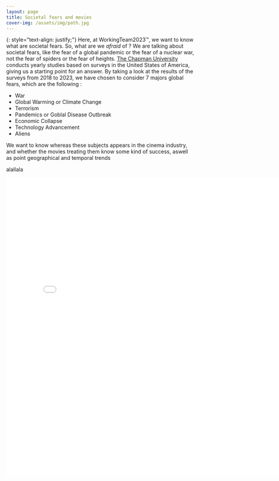 ```yaml
---
layout: page
title: Societal fears and movies
cover-img: /assets/img/path.jpg
---
```

{: style="text-align: justify;"}
Here, at WorkingTeam2023™, we want to know what are societal fears. So, what are we *afraid* of ? We are talking about societal fears, like the fear of a global pandemic or the fear of a nuclear war, not the fear of spiders or the fear of heights. [The Chapman University](https://www.chapman.edu/wilkinson/research-centers/babbie-center/survey-american-fears.aspx) conducts yearly studies based on surveys in the United States of America, giving us a starting point for an answer. By taking a look at the results of the surveys from 2018 to 2023, we have chosen to consider 7 majors global fears, which are the following :
*   War
*   Global Warming or Climate Change
*   Terrorism
*   Pandemics or Goblal Disease Outbreak
*   Economic Collapse
*   Technology Advancement
*   Aliens

We want to know whereas these subjects appears in the cinema industry, and whether the movies treating them know some kind of success, aswell as point geographical and temporal trends

alallala

<div style="text-align:center">
<iframe src="assets/lda.html" width="800px" height="800px" frameborder="0"></iframe>
</div>